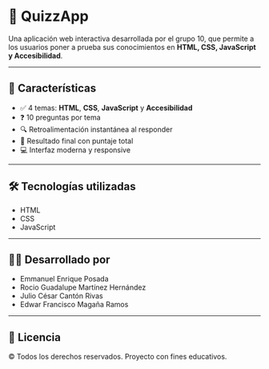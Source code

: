 # 🧠 QuizzApp

Una aplicación web interactiva desarrollada por el grupo 10, que permite a los usuarios poner a prueba sus conocimientos en **HTML, CSS, JavaScript y Accesibilidad**.  

---

## 📌 Características

- ✅ 4 temas: **HTML**, **CSS**, **JavaScript** y **Accesibilidad**
- ❓ 10 preguntas por tema
- 🔍 Retroalimentación instantánea al responder
- 🧾 Resultado final con puntaje total
- 💻 Interfaz moderna y responsive

---

## 🛠️ Tecnologías utilizadas

- HTML
- CSS  
- JavaScript

---

## 👩‍💻 Desarrollado por
- Emmanuel Enrique Posada
- Rocio Guadalupe Martínez Hernández
- Julio César Cantón Rivas
- Edwar Francisco Magaña Ramos

---

## 📄 Licencia
© Todos los derechos reservados. Proyecto con fines educativos.
